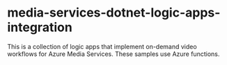 # media-services-dotnet-logic-apps-integration
This is a collection of logic apps that implement on-demand video workflows for Azure Media Services. These samples use Azure functions.
